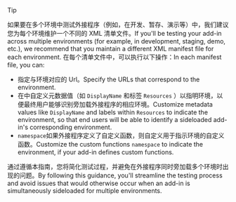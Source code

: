 > [!TIP]
> <span data-ttu-id="96b68-101">如果要在多个环境中测试外接程序（例如，在开发、暂存、演示等）中，我们建议您为每个环境维护一个不同的 XML 清单文件。</span><span class="sxs-lookup"><span data-stu-id="96b68-101">If you'll be testing your add-in across multiple environments (for example, in development, staging, demo, etc.), we recommend that you maintain a different XML manifest file for each environment.</span></span> <span data-ttu-id="96b68-102">在每个清单文件中，可以执行以下操作：</span><span class="sxs-lookup"><span data-stu-id="96b68-102">In each manifest file, you can:</span></span>
> - <span data-ttu-id="96b68-103">指定与环境对应的 Url。</span><span class="sxs-lookup"><span data-stu-id="96b68-103">Specify the URLs that correspond to the environment.</span></span>
> - <span data-ttu-id="96b68-104">在中自定义元数据值（如 `DisplayName` 和标签 `Resources` ）以指明环境，以便最终用户能够识别旁加载外接程序的相应环境。</span><span class="sxs-lookup"><span data-stu-id="96b68-104">Customize metadata values like `DisplayName` and labels within `Resources` to indicate the environment, so that end users will be able to identify a sideloaded add-in's corresponding environment.</span></span> 
> - <span data-ttu-id="96b68-105">`namespace`如果外接程序定义了自定义函数，则自定义用于指示环境的自定义函数。</span><span class="sxs-lookup"><span data-stu-id="96b68-105">Customize the custom functions `namespace` to indicate the environment, if your add-in defines custom functions.</span></span>
> 
> <span data-ttu-id="96b68-106">通过遵循本指南，您将简化测试过程，并避免在外接程序同时旁加载多个环境时出现的问题。</span><span class="sxs-lookup"><span data-stu-id="96b68-106">By following this guidance, you'll streamline the testing process and avoid issues that would otherwise occur when an add-in is simultaneously sideloaded for multiple environments.</span></span>